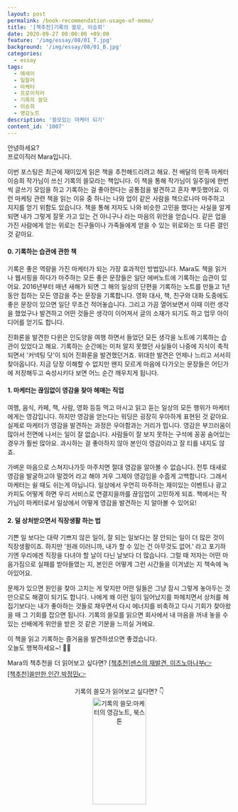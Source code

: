 ```yaml
---
layout: post
permalink: /book-recommendation-usage-of-memo/
title: '[책추천]기록의 쓸모, 이승희'
date: 2020-09-27 00:00:00 +09:00
feature: '/img/essay/08/01_T.jpg'
background: '/img/essay/08/01_B.jpg'
categories:
  - essay
tags:
  - 에세이
  - 일잘러
  - 마케터
  - 프로이직러
  - 기록의 쓸모
  - 이승희
  - 영감노트
description: '쓸모있는 마케터 되기'
content_id: '1007'
---
```


안녕하세요?<br>프로이직러 Mara입니다. 

이번 포스팅은 최근에 재미있게 읽은 책을 추천해드리려고 해요. 전 배달의 민족 마케터 이승희 작가님이 쓰신 기록의 쓸모라는 책입니다. 이 책을 통해 작가님이 일주일에 한번씩 글쓰기 모임을 하고 기록하는 걸 좋아한다는 공통점을 발견하고 혼자 뿌듯했어요.  이런 마케팅 관련 책을 읽는 이유 중 하나는 나와 업이 같은 사람을 책으로나마 마주하고 지지를 얻기 위함도 있습니다. 책을 통해 저자도 나와 비슷한 고민을 했다는 사실을 알게 되면 내가 그렇게 잘못 가고 있는 건 아니구나 라는 마음의 위안을 얻습니다. 같은 업을 가진 사람에게 얻는 위로는 친구들이나 가족들에게 얻을 수 있는 위로와는 또 다른 결인것 같아요.

#### 0. 기록하는 습관에 관한 책

기록은 좋은 역량을 가진 마케터가 되는 가장 효과적인 방법입니다. Mara도 책을 읽거나 웹서핑을 하다가 마주하는 모든 좋은 문장들은 일단 에버노트에 기록하는 습관이 있어요. 2016년부터 매년 새해가 되면 그 해의 일상의 단편을 기록하는 노트를 만들고 1년 동안 접하는 모든 영감을 주는 문장을 기록합니다. 영화 대사, 책, 친구와 대화 도중에도 좋은 문장이 있으면 일단 무조건 적어놓습니다. 그리고 가끔 열어보면서 이때 이런 생각을 했었구나 발견하고 어떤 것들은 생각이 이어져서 글의 소재가 되기도 하고 업무 아이디어를 얻기도 합니다.<br>

진화론을 발견한 다윈은 인도양을 여행 하면서 들었던 모든 생각을 노트에 기록하는 습관이 있었다고 해요. 기록하는 순간에는 미처 알지 못했던 사실들이 나중에 지식이 축적되면서 '커넥팅 닷'이 되어 진화론을 발견했던거죠. 위대한 발견은 언제나 느리고 서서히 찾아옵니다. 지금 당장 이해할 수 없지만 왠지 모르게 마음에 다가오는 문장들은 어딘가에 저장해두고 숙성시키다 보면 어느 순간 깨우치게 됩니다. 

#### 1. 마케터는 끊임없이 영감을 찾아 헤매는 직업

여행, 음식, 카페, 책, 사람, 영화 등등 먹고 마시고 읽고 듣는 일상의 모든 행위가 마케터에게는 영감입니다. 하지만 영감을 얻는다는 워딩은 굉장히 우아하게 표현된 것 같아요. 실제로 마케터가 영감을 발견하는 과정은 우아함과는 거리가 멉니다. 영감은 부끄러움이 많아서 전면에 나서는 일이 잘 없습니다. 사람들이 잘 보지 못하는 구석에 꽁꽁 숨어있는 경우가 훨씬 많아요. 과시하는 걸 좋아하지 않아 본인이 영감이라고 잘 티를 내지도 않죠. <br>

가벼운 마음으로 스쳐지나가듯 마주치면 절대 영감을 알아볼 수 없습니다. 전투 태새로 영감을 발굴하고야 말겠어 라고 해야 겨우 그제야 영감임을 수줍게 고백합니다. 그래서 마케터는 쉴 때도 쉬는게 아닙니다. 일상에서 우연히 마주하는 재미있는 이벤트나 광고카피도 어떻게 하면 우리 서비스로 연결지을까를 끊임업이 고민하게 되죠. 책에서는 작가님이 마케터로서 일상에서 어떻게 영감을 발견하는 지 알아볼 수 있어요! 

#### 2. 덜 상처받으면서 직장생활 하는 법

기쁜 일 보다는 대략 기쁘지 않은 일이, 잘 되는 일보다는 잘 안되는 일이 더 많은 것이 직장생활이죠. 하지만 '원래 이러니까, 내가 할 수 있는 건 아무것도 없어.' 라고 포기하기엔 우리에겐 직장을 다녀야 할 날이 다닌 날보다 더 많습니다. 그럴 때 저자는 어떤 마음가짐으로 실패를 받아들였는 지, 본인은 어떻게 그런 시간들을 이겨냈는 지 책속에 녹아있어요. <br>

문제가 있으면 원인을 찾아 고치는 게 맞지만 어떤 일들은 그냥 잠시 그렇게 놓아두는 것만으로도 해결이 되기도 합니다.  나에게 왜 이런 일이 일어났지를 파헤치면서 상처를 헤집기보다는 내가 좋아하는 것들로 채우면서 다시 에너지를 비축하고 다시 기회가 찾아왔을 때 그 기회를 잡으면 됩니다. 기록의 쓸모를 읽으면 회사에서 내 마음을 꺼내 놓을 수 있는 선배에게 위안을 받은 것 같은 기분을 느끼실 거에요. 

이 책을 읽고 기록하는 즐거움을 발견하셨으면 좋겠습니다.  <br>
오늘도 행복하세요~! 🙋‍♀️ 

Mara의 책추천을 더 읽어보고 싶다면?
[[책추천]센스의 재발견, 미즈노마나부👉](https://mara.kim/book-recommendation-discovery-of-sense)<br>[[책추천]쓸만한 인간,박정민👉](https://mara.kim/book-recommendation-usable-person/)

<center>기록의 쓸모가 읽어보고 싶다면? 👇</center>

<center><a href="https://coupa.ng/bKqz7P" target="_blank"><img src="https://static.coupangcdn.com/image/affiliate/banner/2a53febed0309c33e64884573c0dfee1@2x.jpg" alt="기록의 쓸모:마케터의 영감노트, 북스톤" width="120" height="240"></a></center>
